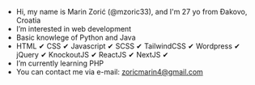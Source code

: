 - Hi, my name is Marin Zorić (@mzoric33), and I'm 27 yo from Đakovo, Croatia
- I’m interested in web development
- Basic knowlege of Python and Java
- HTML ✔ CSS ✔ Javascript ✔ SCSS ✔ TailwindCSS ✔ Wordpress ✔ jQuery ✔ KnockoutJS ✔ ReactJS ✔ NextJS ✔
- I’m currently learning PHP
- You can contact me via e-mail: zoricmarin4@gmail.com

<!---
mzoric33/mzoric33 is a ✨ special ✨ repository because its `README.md` (this file) appears on your GitHub profile.
You can click the Preview link to take a look at your changes.
--->
